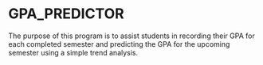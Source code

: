# GPA_PREDICTOR
The purpose of this program is to assist students in recording their GPA for each completed semester and predicting the GPA for the upcoming semester using a simple trend analysis.
